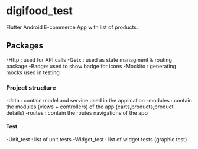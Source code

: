 # digifood_test

Flutter Android E-commerce App with list of products.

## Packages
-Http : used for API calls 
-Getx : used as state managment & routing package
-Badge: used to show badge for icons
-Mockito : generating mocks used in testing


### Project structure
-data :  contain model and service used in the application 
-modules : contain the modules (views + controllers) of the app (carts,products,product details) 
-routes : contain the routes navigations of the app

#### Test 
-Unit_test : list of unit tests
-Widget_test : list of widget tests (graphic test)
